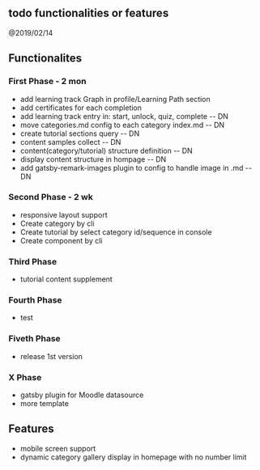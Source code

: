 todo functionalities or features
------------

@2019/02/14


## Functionalites

### First Phase - 2 mon
* add learning track Graph in profile/Learning Path section
* add certificates for each completion
* add learning track entry in: start, unlock, quiz, complete  -- DN
* move categories.md config to each category index.md  -- DN
* create tutorial sections query  -- DN
* content samples collect  --  DN
* content(category/tutorial) structure definition  -- DN
* display content structure in hompage  -- DN
* add gatsby-remark-images plugin to config to handle image in .md  -- DN

### Second Phase - 2 wk
* responsive layout support
* Create category by cli
* Create tutorial by select category id/sequence in console
* Create component by cli

### Third Phase
* tutorial content supplement 

### Fourth Phase
* test

### Fiveth Phase
* release 1st version

### X Phase
* gatsby plugin for Moodle datasource
* more template

## Features

* mobile screen support
* dynamic category gallery display in homepage with no number limit